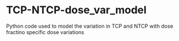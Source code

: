 # TCP-NTCP-dose_var_model
Python code used to model the variation in TCP and NTCP with dose fractino specific dose variations
